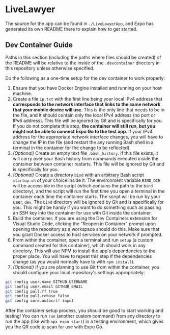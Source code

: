 # LiveLawyer

The source for the app can be found in `./LiveLawyerApp`, and Expo has generated its own README there to explain how to get started.

## Dev Container Guide

Paths in this section (including the paths where files should be created) of the README will be relative to the inside of the `.devcontainer` directory in this repository unless otherwise specified.

Do the following as a one-time setup for the dev container to work properly:

1. Ensure that you have Docker Engine installed and running on your host machine.
2. Create a file `ip.txt` with the first line being your local IPv4 address that **corresponds to the network interface that links to the same network that your mobile device will use**. This is the only line that needs to be in the file, and it should contain only the local IPv4 address (no port or IPv6 address). This file will be ignored by Git and is specifically for you. If you do not complete this step, **the container will still run, but you might not be able to connect Expo Go to the test app**. If your IPv4 address for the appropriate network interface changes, you will have to change the IP in the file (and restart the any running Bash shell in a terminal in the container for the change to be reflected).
3. *(Optional)* Create an empty text file `.bash_history`. If this file exists, it will carry over your Bash history from commands executed inside the container between container restarts. This file will be ignored by Git and is specifically for you.
4. *(Optional)* Create a directory `bind` with an arbitrary Bash script `startup.sh` of your choice inside it. The environment variable `BIND_DIR` will be accessible in the script (which contains the path to the `bind` directory), and the script will run the first time you open a terminal in the container each time the container starts. The script will be run by your user, `dev`. The `bind` directory will be ignored by Git and is specifically for you. This might be handy if you want to do something such as passing an SSH key into the container for use with Git inside the container.
5. Build the container. If you are using the Dev Containers extension for Visual Studio Code, clicking the "Reopen in Container" prompt upon opening the repository as a workspace should do this. Make sure that you grant Docker access to host services on your network if prompted.
6. From within the container, open a terminal and run `setup` (a custom command created for this container), which should work in any directory. This will use NPM to install the app's dependencies to the proper place. You will have to repeat this step if the dependencies change (as you would normally have to with `npm install`).
7. *(Optional)* If you are planning to use Git from within the container, you should configure your local repository's settings appropriately:

```bash
git config user.name GITHUB_USERNAME
git config user.email GITHUB_EMAIL
git config pull.ff true
git config pull.rebase false
git config core.autocrlf input
```

After the container setup process, you should be good to start working and testing! You can run `run` (another custom command) from any directory to run the app (like with `npx expo start`) in a testing environment, which gives you the QR code to scan for use with Expo Go.
